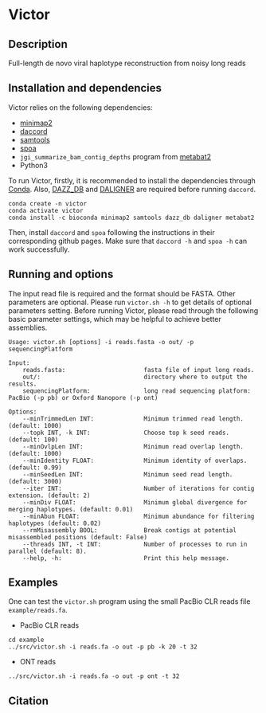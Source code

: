 # Victor
## Description
Full-length de novo viral haplotype reconstruction from noisy long reads



## Installation and dependencies

Victor relies on the following dependencies:
- [minimap2](https://github.com/lh3/minimap2)
- [daccord](https://github.com/gt1/daccord)
- [samtools](http://www.htslib.org/)
- [spoa](https://github.com/rvaser/spoa)
- `jgi_summarize_bam_contig_depths` program from [metabat2](https://bitbucket.org/berkeleylab/metabat/src/master/)
- Python3


To run Victor, firstly, it is recommended to install the dependencies through [Conda](https://docs.conda.io/en/latest/).
Also, [DAZZ_DB](https://github.com/thegenemyers/DAZZ_DB) and [DALIGNER](https://github.com/thegenemyers/DALIGNER) 
are required before running `daccord`.
```
conda create -n victor
conda activate victor
conda install -c bioconda minimap2 samtools dazz_db daligner metabat2
```
Then, install `daccord` and `spoa` following the instructions in their corresponding github pages.
Make sure that `daccord -h` and `spoa -h` can work successfully.

## Running and options
The input read file is required and the format should be FASTA. Other parameters are optional.
Please run `victor.sh -h` to get details of optional parameters setting.
Before running Victor, please read through the following basic parameter settings,
which may be helpful to achieve better assemblies. 
```
Usage: victor.sh [options] -i reads.fasta -o out/ -p sequencingPlatform

Input:
	reads.fasta:                      fasta file of input long reads.
	out/:                             directory where to output the results.
	sequencingPlatform:               long read sequencing platform: PacBio (-p pb) or Oxford Nanopore (-p ont)

Options:
	--minTrimmedLen INT:              Minimum trimmed read length. (default: 1000)
	--topk INT, -k INT:               Choose top k seed reads. (default: 100)
	--minOvlpLen INT:                 Minimum read overlap length. (default: 1000)
	--minIdentity FLOAT:              Minimum identity of overlaps. (default: 0.99)
	--minSeedLen INT:                 Minimum seed read length. (default: 3000)
	--iter INT:                       Number of iterations for contig extension. (default: 2)
	--minDiv FLOAT:                   Minimum global divergence for merging haplotypes. (default: 0.01)
	--minAbun FLOAT:                  Minimum abundance for filtering haplotypes (default: 0.02)
	--rmMisassembly BOOL:             Break contigs at potential misassembled positions (default: False)
	--threads INT, -t INT:            Number of processes to run in parallel (default: 8).
	--help, -h:                       Print this help message.
```


## Examples

One can test the `victor.sh` program using the small PacBio CLR reads file `example/reads.fa`.
- PacBio CLR reads
```
cd example
../src/victor.sh -i reads.fa -o out -p pb -k 20 -t 32
```

- ONT reads
```
../src/victor.sh -i reads.fa -o out -p ont -t 32
```


## Citation